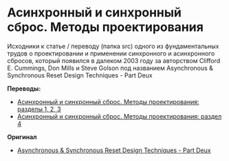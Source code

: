 # Асинхронный и синхронный сброс. Методы проектирования
Исходники к статье / переводу (папка src) одного из фундаментальных трудов о проектировании и применении синхронного и асинхронного сбросов, который появился в далеком 2003 году за авторством Clifford E. Cummings, Don Mills и Steve Golson под названием Asynchronous & Synchronous Reset Design Techniques - Part Deux

**Переводы:**
* [Асинхронный и синхронный сброс. Методы проектирования: разделы 1, 2, 3](https://fpga-systems.ru/publ/raznoe/common/asinkhronnyj_i_sinkhronnyj_sbros_metody_proektirovanija_chast_vtoraja_razdely_1_2_3/40-1-0-128)
* [Асинхронный и синхронный сброс. Методы проектирования: раздел 4](https://fpga-systems.ru/publ/raznoe/common/asinkhronnyj_i_sinkhronnyj_sbros_metody_proektirovanija_chast_vtoraja_razdel_4/40-1-0-129)


**Оригинал**
* [Asynchronous & Synchronous Reset Design Techniques - Part Deux](http://www.sunburst-design.com/papers/CummingsSNUG2003Boston_Resets.pdf)
